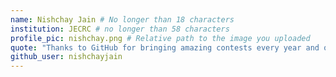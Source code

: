 ```yaml
---
name: Nishchay Jain # No longer than 18 characters
institution: JECRC # no longer than 58 characters
profile_pic: nishchay.png # Relative path to the image you uploaded
quote: "Thanks to GitHub for bringing amazing contests every year and opportunities for students" # No longer than 100 characters
github_user: nishchayjain
---
```

